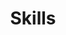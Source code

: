---
widget: features

# This file represents a page section.
headless: true

# Order that this section appears on the page.
weight: 67

title: Skills
subtitle:

# Showcase personal skills or business features.
feature:
  - description: I used R most days in my previous role. Tasks like merging, filtering and analyzing data were part of all the projects I worked on. I also wrote scripts to replicate most of these tasks and be able to save time when I was working on recurring projects. I also know how to build basic dashboards using Shiny. 
    icon: r-project
    icon_pack: fab
    name: R
  - description: I produced analysis and visualizations to prepare data for our web tools and for analysis, to answer research questions, and to turn our results into stories that communicate our findings to other audiences.
    icon: chart-line
    icon_pack: fas
    name: Data Analysis and Visualization
  - description: I was a spokesman for the projects I led and regularly gave interviews, participated in forums and represented them at conferences with stakeholders such as our users, donors or public officials. 
    icon: person-chalkboard
    icon_pack: fas
    name: Public Speaking and Presentations
  - description: I've published several research reports, policy analysis briefs, opinion articles, grant proposals and essays. I also routinely drafted and collaborated in writing press releases, social media materials and presentations.
    icon: file-word
    icon_pack: fas
    name: Writing
  - description: I was in charge of several analysis projects and web tools. My responsabilities included planning their goals and stages, collecting and analyzing its data, tracking its processes and outcomes, and working together with other teams to make sure the projects moved along timely and appropriately. 
    icon: list-check
    icon_pack: fas
    name: Project Management
  - description: I have basic SQL skills. The projects that involved web tools occasionally required me to query data, before working with it in some other software like R. I also had to be familiar with parts of the data models, as I often prepared data for others insert into our sites´ databases. 
    icon: code
    icon_pack: fas
    name: SQL
# Uncomment to use emoji icons.
#- icon: ":smile:"
#  icon_pack: "emoji"
#  name: "Emojiness"
#  description: "100%"

# Uncomment to use custom SVG icons.
# Place your custom SVG icon in `assets/media/icons/`.
# Reference the SVG icon name (without `.svg` extension) in the `icon` field.
# For example, reference `assets/media/icons/xyz.svg` as `icon: 'xyz'`
#- icon: "your-custom-icon-name"
#  icon_pack: "custom"
#  name: "Surfing"
#  description: "90%"
---